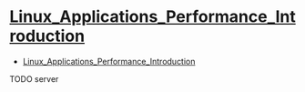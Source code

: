 # [Linux_Applications_Performance_Introduction](https://unixism.net/2019/04/linux-applications-performance-introduction/)

- [Linux_Applications_Performance_Introduction](#linux_applications_performance_introduction)













TODO server 